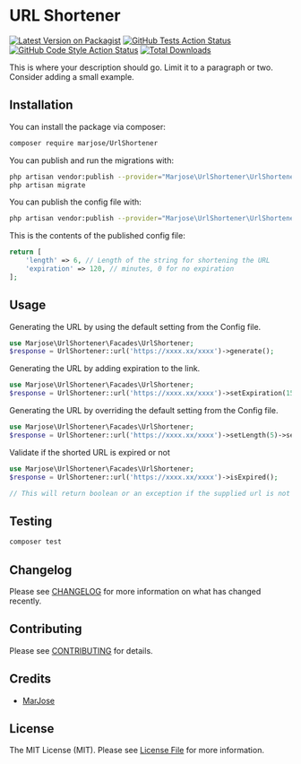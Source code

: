 # URL Shortener

[![Latest Version on Packagist](https://img.shields.io/packagist/v/marjose/url-shortener.svg?style=flat-square)](https://packagist.org/packages/marjose/url-shortener)
[![GitHub Tests Action Status](https://img.shields.io/github/workflow/status/whoami213/url-shortener/run-tests?label=tests)](https://github.com/whoami213/url-shortener/actions?query=workflow%3Arun-tests+branch%3Amain)
[![GitHub Code Style Action Status](https://img.shields.io/github/workflow/status/whoami213/url-shortener/Check%20&%20fix%20styling?label=code%20style)](https://github.com/whoami213/url-shortener/actions?query=workflow%3A"Check+%26+fix+styling"+branch%3Amain)
[![Total Downloads](https://img.shields.io/packagist/dt/marjose/url-shortener.svg?style=flat-square)](https://packagist.org/packages/marjose/url-shortener)


This is where your description should go. Limit it to a paragraph or two. Consider adding a small example.

## Installation

You can install the package via composer:

```bash
composer require marjose/UrlShortener
```

You can publish and run the migrations with:

```bash
php artisan vendor:publish --provider="Marjose\UrlShortener\UrlShortenerServiceProvider" --tag="UrlShortener-migrations"
php artisan migrate
```

You can publish the config file with:
```bash
php artisan vendor:publish --provider="Marjose\UrlShortener\UrlShortenerServiceProvider" --tag="UrlShortener-config"
```

This is the contents of the published config file:

```php
return [
    'length' => 6, // Length of the string for shortening the URL
    'expiration' => 120, // minutes, 0 for no expiration
];
```

## Usage

Generating the URL by using the default setting from the Config file.
```php
use Marjose\UrlShortener\Facades\UrlShortener;
$response = UrlShortener::url('https://xxxx.xx/xxxx')->generate();
```

Generating the URL by adding expiration to the link.
```php
use Marjose\UrlShortener\Facades\UrlShortener;
$response = UrlShortener::url('https://xxxx.xx/xxxx')->setExpiration(15)->generate();
```
Generating the URL by overriding the default setting from the Config file.
```php
use Marjose\UrlShortener\Facades\UrlShortener;
$response = UrlShortener::url('https://xxxx.xx/xxxx')->setLength(5)->setExpiration(15)->generate();
```
Validate if the shorted URL is expired or not
```php
use Marjose\UrlShortener\Facades\UrlShortener;
$response = UrlShortener::url('https://xxxx.xx/xxxx')->isExpired();

// This will return boolean or an exception if the supplied url is not found in the database
```

## Testing

```bash
composer test
```

## Changelog

Please see [CHANGELOG](CHANGELOG.md) for more information on what has changed recently.

## Contributing

Please see [CONTRIBUTING](.github/CONTRIBUTING.md) for details.

## Credits

- [MarJose](https://github.com/whoami213)

## License

The MIT License (MIT). Please see [License File](LICENSE.md) for more information.
